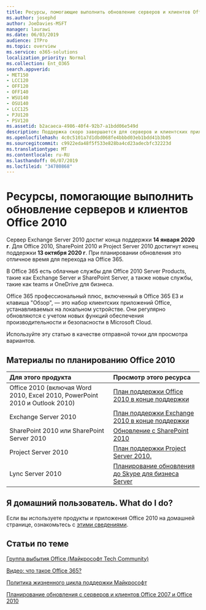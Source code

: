 ```yaml
---
title: Ресурсы, помогающие выполнить обновление серверов и клиентов Office 2010
ms.author: josephd
author: JoeDavies-MSFT
manager: laurawi
ms.date: 06/03/2019
audience: ITPro
ms.topic: overview
ms.service: o365-solutions
localization_priority: Normal
ms.collection: Ent_O365
search.appverid:
- MET150
- LCC120
- OFF120
- OFF140
- WSU140
- OSU140
- LCC125
- PJU120
- PSV120
ms.assetid: b2acaeca-4986-40f4-92b7-a1bdd06e549d
description: Поддержка скоро завершается для серверов и клиентских приложений Office 2010, а настраиваемые соглашения о поддержке недоступны. Используйте эту статью, чтобы начать планирование обновления сейчас.
ms.openlocfilehash: 4c0c5101a7d1dbd068fe4bbbd03eb1bdd41b3b05
ms.sourcegitcommit: c9922eda48f5f533e828ba4cd23adecbfc32223d
ms.translationtype: MT
ms.contentlocale: ru-RU
ms.lasthandoff: 06/07/2019
ms.locfileid: "34780868"
---
```

# <a name="resources-to-help-you-upgrade-from-office-2010-servers-and-clients"></a>Ресурсы, помогающие выполнить обновление серверов и клиентов Office 2010

Сервер Exchange Server 2010 достиг конца поддержки **14 января 2020 г**. Для Office 2010, SharePoint 2010 и Project Server 2010 достигнут конец поддержки **13 октября 2020 г**. При планировании обновления это отличное время для перехода на Office 365. 

В Office 365 есть облачные службы для Office 2010 Server Products, такие как Exchange Server и SharePoint Server, а также новые службы, такие как teams и OneDrive для бизнеса. 

Office 365 профессиональный плюс, включенный в Office 365 E3 и клавиша "Обзор", — это набор клиентских приложений Office, устанавливаемых на локальном устройстве. Они регулярно обновляются с учетом новых функций обеспечения производительности и безопасности в Microsoft Cloud.

Используйте эту статью в качестве отправной точки для просмотра вариантов.
      
## <a name="office-2010-planning-content"></a>Материалы по планированию Office 2010
  
|**Для этого продукта**|**Просмотр этого ресурса**|
|:-----|:-----|
|Office 2010 (включая Word 2010, Excel 2010, PowerPoint 2010 и Outlook 2010)  <br/> |[План поддержки Office 2010 в конце поддержки](https://docs.microsoft.com/DeployOffice/office-2010-end-support-roadmap) <br/> |
|Exchange Server 2010  <br/> |[План поддержки Exchange 2010 в конце поддержки](exchange-2010-end-of-support.md) <br/> |
|SharePoint 2010 или SharePoint Server 2010  <br/> |[Обновление с SharePoint 2010](upgrade-from-sharepoint-2010.md) <br/> |
|Project Server 2010 <br/> | [План поддержки Project Server 2010.](project-server-2010-end-of-support.md) <br/> |
|Lync Server 2010 <br/> | [Планирование обновления до Skype для бизнеса Server](https://docs.microsoft.com/skypeforbusiness/plan-your-deployment/upgrade) <br/> |
    
## <a name="im-a-home-user-what-do-i-do"></a>Я домашний пользователь. What do I do?

Если вы используете продукты и приложения Office 2010 на домашней странице, ознакомьтесь с [этими сведениями](plan-upgrade-previous-versions-office.md#im-a-home-user-what-do-i-do).

## <a name="related-topics"></a>Статьи по теме

[Группа выбытия Office (Майкрософт Tech Community)](https://go.microsoft.com/fwlink/?linkid=842065)
  
[Видео: что такое Office 365?](https://support.office.com/article/847caf12-2589-452c-8aca-1c009797678b.aspx)
  
[Политика жизненного цикла поддержки Майкрософт](https://go.microsoft.com/fwlink/?linkid=865200)

[Планирование обновления с серверов и клиентов Office 2007 и Office 2010](plan-upgrade-previous-versions-office.md)

